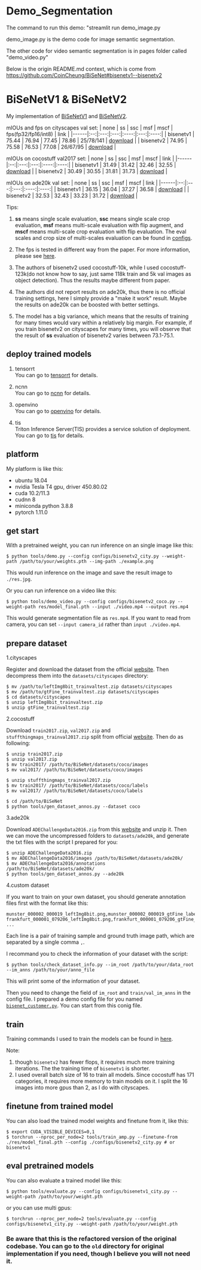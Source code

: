 # Demo_Segmentation
The command to run this demo: "streamlit run demo_image.py

demo_image.py is the demo code for image semantic segmentation.

The other code for video semantic segmentation is in pages folder called "demo_video.py"

Below is the origin README.md context, which is come from https://github.com/CoinCheung/BiSeNet#bisenetv1--bisenetv2

# BiSeNetV1 & BiSeNetV2

My implementation of [BiSeNetV1](https://arxiv.org/abs/1808.00897) and [BiSeNetV2](https://arxiv.org/abs/2004.02147).


mIOUs and fps on cityscapes val set:
| none | ss | ssc | msf | mscf | fps(fp32/fp16/int8) | link |
|------|:--:|:---:|:---:|:----:|:---:|:----:|
| bisenetv1 | 75.44 | 76.94 | 77.45 | 78.86 | 25/78/141 | [download](https://github.com/CoinCheung/BiSeNet/releases/download/0.0.0/model_final_v1_city_new.pth) |
| bisenetv2 | 74.95 | 75.58 | 76.53 | 77.08 | 26/67/95 | [download](https://github.com/CoinCheung/BiSeNet/releases/download/0.0.0/model_final_v2_city.pth) |

mIOUs on cocostuff val2017 set:
| none | ss | ssc | msf | mscf | link |
|------|:--:|:---:|:---:|:----:|:----:|
| bisenetv1 | 31.49 | 31.42 | 32.46 | 32.55 | [download](https://github.com/CoinCheung/BiSeNet/releases/download/0.0.0/model_final_v1_coco_new.pth) |
| bisenetv2 | 30.49 | 30.55 | 31.81 | 31.73 | [download](https://github.com/CoinCheung/BiSeNet/releases/download/0.0.0/model_final_v2_coco.pth) |

mIOUs on ade20k val set:
| none | ss | ssc | msf | mscf | link |
|------|:--:|:---:|:---:|:----:|:----:|
| bisenetv1 | 36.15 | 36.04 | 37.27 | 36.58 | [download](https://github.com/CoinCheung/BiSeNet/releases/download/0.0.0/model_final_v1_ade20k.pth) |
| bisenetv2 | 32.53 | 32.43 | 33.23 | 31.72 | [download](https://github.com/CoinCheung/BiSeNet/releases/download/0.0.0/model_final_v2_ade20k.pth) |

Tips: 

1. **ss** means single scale evaluation, **ssc** means single scale crop evaluation, **msf** means multi-scale evaluation with flip augment, and **mscf** means multi-scale crop evaluation with flip evaluation. The eval scales and crop size of multi-scales evaluation can be found in [configs](./configs/).

2. The fps is tested in different way from the paper. For more information, please see [here](./tensorrt).

3. The authors of bisenetv2 used cocostuff-10k, while I used cocostuff-123k(do not know how to say, just same 118k train and 5k val images as object detection). Thus the results maybe different from paper. 

4. The authors did not report results on ade20k, thus there is no official training settings, here I simply provide a "make it work" result. Maybe the results on ade20k can be boosted with better settings.

5. The model has a big variance, which means that the results of training for many times would vary within a relatively big margin. For example, if you train bisenetv2 on cityscapes for many times, you will observe that the result of **ss** evaluation of bisenetv2 varies between 73.1-75.1. 


## deploy trained models

1. tensorrt  
You can go to [tensorrt](./tensorrt) for details.  

2. ncnn  
You can go to [ncnn](./ncnn) for details.  

3. openvino  
You can go to [openvino](./openvino) for details.  

4. tis  
Triton Inference Server(TIS) provides a service solution of deployment. You can go to [tis](./tis) for details.


## platform

My platform is like this: 

* ubuntu 18.04
* nvidia Tesla T4 gpu, driver 450.80.02
* cuda 10.2/11.3
* cudnn 8
* miniconda python 3.8.8
* pytorch 1.11.0


## get start

With a pretrained weight, you can run inference on an single image like this: 

```
$ python tools/demo.py --config configs/bisenetv2_city.py --weight-path /path/to/your/weights.pth --img-path ./example.png
```

This would run inference on the image and save the result image to `./res.jpg`.  

Or you can run inference on a video like this:  
```
$ python tools/demo_video.py --config configs/bisenetv2_coco.py --weight-path res/model_final.pth --input ./video.mp4 --output res.mp4
```
This would generate segmentation file as `res.mp4`. If you want to read from camera, you can set `--input camera_id` rather than `input ./video.mp4`.   


## prepare dataset

1.cityscapes  

Register and download the dataset from the official [website](https://www.cityscapes-dataset.com/). Then decompress them into the `datasets/cityscapes` directory:  
```
$ mv /path/to/leftImg8bit_trainvaltest.zip datasets/cityscapes
$ mv /path/to/gtFine_trainvaltest.zip datasets/cityscapes
$ cd datasets/cityscapes
$ unzip leftImg8bit_trainvaltest.zip
$ unzip gtFine_trainvaltest.zip
```

2.cocostuff   

Download `train2017.zip`, `val2017.zip` and `stuffthingmaps_trainval2017.zip` split from official [website](https://cocodataset.org/#download). Then do as following:  
```
$ unzip train2017.zip
$ unzip val2017.zip
$ mv train2017/ /path/to/BiSeNet/datasets/coco/images
$ mv val2017/ /path/to/BiSeNet/datasets/coco/images

$ unzip stuffthingmaps_trainval2017.zip
$ mv train2017/ /path/to/BiSeNet/datasets/coco/labels
$ mv val2017/ /path/to/BiSeNet/datasets/coco/labels

$ cd /path/to/BiSeNet
$ python tools/gen_dataset_annos.py --dataset coco
```

3.ade20k

Download `ADEChallengeData2016.zip` from this [website](http://sceneparsing.csail.mit.edu/) and unzip it. Then we can move the uncompressed folders to `datasets/ade20k`, and generate the txt files with the script I prepared for you:  
```
$ unzip ADEChallengeData2016.zip
$ mv ADEChallengeData2016/images /path/to/BiSeNet/datasets/ade20k/
$ mv ADEChallengeData2016/annotations /path/to/BiSeNet/datasets/ade20k/
$ python tools/gen_dataset_annos.py --ade20k
```


4.custom dataset  

If you want to train on your own dataset, you should generate annotation files first with the format like this: 
```
munster_000002_000019_leftImg8bit.png,munster_000002_000019_gtFine_labelIds.png
frankfurt_000001_079206_leftImg8bit.png,frankfurt_000001_079206_gtFine_labelIds.png
...
```
Each line is a pair of training sample and ground truth image path, which are separated by a single comma `,`.   

I recommand you to check the information of your dataset with the script:  
```
$ python tools/check_dataset_info.py --im_root /path/to/your/data_root --im_anns /path/to/your/anno_file
```
This will print some of the information of your dataset.  

Then you need to change the field of `im_root` and `train/val_im_anns` in the config file. I prepared a demo config file for you named [`bisenet_customer.py`](./configs/bisenet_customer.py). You can start from this conig file.


## train

Training commands I used to train the models can be found in [here](./dist_train.sh).

Note:  
1. though `bisenetv2` has fewer flops, it requires much more training iterations. The the training time of `bisenetv1` is shorter.
2. I used overall batch size of 16 to train all models. Since cocostuff has 171 categories, it requires more memory to train models on it. I split the 16 images into more gpus than 2, as I do with cityscapes.


## finetune from trained model

You can also load the trained model weights and finetune from it, like this:
```
$ export CUDA_VISIBLE_DEVICES=0,1
$ torchrun --nproc_per_node=2 tools/train_amp.py --finetune-from ./res/model_final.pth --config ./configs/bisenetv2_city.py # or bisenetv1
```


## eval pretrained models
You can also evaluate a trained model like this: 
```
$ python tools/evaluate.py --config configs/bisenetv1_city.py --weight-path /path/to/your/weight.pth
```
or you can use multi gpus:  
```
$ torchrun --nproc_per_node=2 tools/evaluate.py --config configs/bisenetv1_city.py --weight-path /path/to/your/weight.pth
```


### Be aware that this is the refactored version of the original codebase. You can go to the `old` directory for original implementation if you need, though I believe you will not need it.



